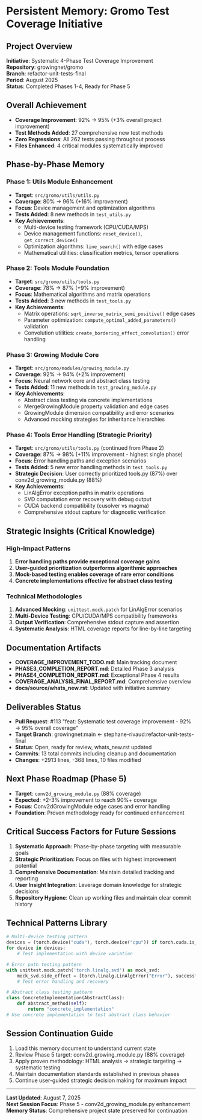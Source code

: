 # Persistent Memory: Gromo Test Coverage Initiative

## Project Overview
**Initiative**: Systematic 4-Phase Test Coverage Improvement  
**Repository**: growingnet/gromo  
**Branch**: refactor-unit-tests-final  
**Period**: August 2025  
**Status**: Completed Phases 1-4, Ready for Phase 5  

## Overall Achievement
- **Coverage Improvement**: 92% → 95% (+3% overall project improvement)
- **Test Methods Added**: 27 comprehensive new test methods
- **Zero Regressions**: All 262 tests passing throughout process
- **Files Enhanced**: 4 critical modules systematically improved

## Phase-by-Phase Memory

### Phase 1: Utils Module Enhancement
- **Target**: `src/gromo/utils/utils.py`
- **Coverage**: 80% → 96% (+16% improvement)
- **Focus**: Device management and optimization algorithms
- **Tests Added**: 8 new methods in `test_utils.py`
- **Key Achievements**:
  - Multi-device testing framework (CPU/CUDA/MPS)
  - Device management functions: `reset_device()`, `get_correct_device()`
  - Optimization algorithms: `line_search()` with edge cases
  - Mathematical utilities: classification metrics, tensor operations

### Phase 2: Tools Module Foundation
- **Target**: `src/gromo/utils/tools.py`
- **Coverage**: 78% → 87% (+9% improvement)
- **Focus**: Mathematical algorithms and matrix operations
- **Tests Added**: 3 new methods in `test_tools.py`
- **Key Achievements**:
  - Matrix operations: `sqrt_inverse_matrix_semi_positive()` edge cases
  - Parameter optimization: `compute_optimal_added_parameters()` validation
  - Convolution utilities: `create_bordering_effect_convolution()` error handling

### Phase 3: Growing Module Core
- **Target**: `src/gromo/modules/growing_module.py`
- **Coverage**: 92% → 94% (+2% improvement)
- **Focus**: Neural network core and abstract class testing
- **Tests Added**: 11 new methods in `test_growing_module.py`
- **Key Achievements**:
  - Abstract class testing via concrete implementations
  - MergeGrowingModule property validation and edge cases
  - GrowingModule dimension compatibility and error scenarios
  - Advanced mocking strategies for inheritance hierarchies

### Phase 4: Tools Error Handling (Strategic Priority)
- **Target**: `src/gromo/utils/tools.py` (continued from Phase 2)
- **Coverage**: 87% → 98% (+11% improvement - highest single phase)
- **Focus**: Error handling paths and exception scenarios
- **Tests Added**: 5 new error handling methods in `test_tools.py`
- **Strategic Decision**: User correctly prioritized tools.py (87%) over conv2d_growing_module.py (88%)
- **Key Achievements**:
  - LinAlgError exception paths in matrix operations
  - SVD computation error recovery with debug output
  - CUDA backend compatibility (cusolver vs magma)
  - Comprehensive stdout capture for diagnostic verification

## Strategic Insights (Critical Knowledge)

### High-Impact Patterns
1. **Error handling paths provide exceptional coverage gains**
2. **User-guided prioritization outperforms algorithmic approaches**
3. **Mock-based testing enables coverage of rare error conditions**
4. **Concrete implementations effective for abstract class testing**

### Technical Methodologies
1. **Advanced Mocking**: `unittest.mock.patch` for LinAlgError scenarios
2. **Multi-Device Testing**: CPU/CUDA/MPS compatibility frameworks
3. **Output Verification**: Comprehensive stdout capture and assertion
4. **Systematic Analysis**: HTML coverage reports for line-by-line targeting

## Documentation Artifacts
- **COVERAGE_IMPROVEMENT_TODO.md**: Main tracking document
- **PHASE3_COMPLETION_REPORT.md**: Detailed Phase 3 analysis
- **PHASE4_COMPLETION_REPORT.md**: Exceptional Phase 4 results
- **COVERAGE_ANALYSIS_FINAL_REPORT.md**: Comprehensive overview
- **docs/source/whats_new.rst**: Updated with initiative summary

## Deliverables Status
- **Pull Request**: #113 "feat: Systematic test coverage improvement - 92% → 95% overall coverage"
- **Target Branch**: growingnet:main ← stephane-rivaud:refactor-unit-tests-final
- **Status**: Open, ready for review, whats_new.rst updated
- **Commits**: 13 total commits including cleanup and documentation
- **Changes**: +2913 lines, -368 lines, 10 files modified

## Next Phase Roadmap (Phase 5)
- **Target**: `conv2d_growing_module.py` (88% coverage)
- **Expected**: +2-3% improvement to reach 90%+ coverage
- **Focus**: Conv2dGrowingModule edge cases and error handling
- **Foundation**: Proven methodology ready for continued enhancement

## Critical Success Factors for Future Sessions
1. **Systematic Approach**: Phase-by-phase targeting with measurable goals
2. **Strategic Prioritization**: Focus on files with highest improvement potential
3. **Comprehensive Documentation**: Maintain detailed tracking and reporting
4. **User Insight Integration**: Leverage domain knowledge for strategic decisions
5. **Repository Hygiene**: Clean up working files and maintain clear commit history

## Technical Patterns Library
```python
# Multi-device testing pattern
devices = (torch.device("cuda"), torch.device("cpu")) if torch.cuda.is_available() else (torch.device("cpu"),)
for device in devices:
    # Test implementation with device variation

# Error path testing pattern
with unittest.mock.patch('torch.linalg.svd') as mock_svd:
    mock_svd.side_effect = [torch.linalg.LinAlgError("Error"), successful_result]
    # Test error handling and recovery

# Abstract class testing pattern
class ConcreteImplementation(AbstractClass):
    def abstract_method(self):
        return "concrete_implementation"
# Use concrete implementation to test abstract class behavior
```

## Session Continuation Guide
1. Load this memory document to understand current state
2. Review Phase 5 target: conv2d_growing_module.py (88% coverage)
3. Apply proven methodology: HTML analysis → strategic targeting → systematic testing
4. Maintain documentation standards established in previous phases
5. Continue user-guided strategic decision making for maximum impact

---

**Last Updated**: August 7, 2025  
**Next Session Focus**: Phase 5 - conv2d_growing_module.py enhancement  
**Memory Status**: Comprehensive project state preserved for continuation
